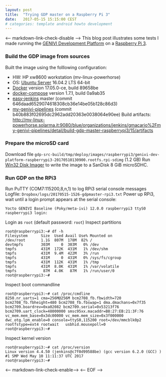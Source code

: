```yaml
---
layout: post
title:  "Trying GDP master on a Raspberry Pi 3"
date:   2017-05-15 15:15:00 CEST
# categories: template android howto development
---
```

<-- markdown-link-check-disable -->
This blog post illustrates some tests I made running the [GENIVI Development Platform](https://at.projects.genivi.org/wiki/pages/viewpage.action?pageId=11567210) on a [Raspberry Pi 3](https://www.raspberrypi.org/products/raspberry-pi-3-model-b/).
### Build the GDP image from sources
Built the image using the folllowing configuration:
* HW: HP xw8600 workstation (mv-linux-powerhorse)
* OS: [Ubuntu Server](https://www.ubuntu.com/download/server) 16.04.2 LTS 64-bit
* [Docker](https://www.docker.com/) version 17.05.0-ce, build 89658be
* [docker-compose](https://docs.docker.com/compose/) version 1.7.1, build 0a9ab35
* [easy-jenkins](https://github.com/gmacario/easy-jenkins) master (commit 646daad6529074618308cb36e14be05b128c86d3)
* [my-genivi-pipelines](https://github.com/gmacario/my-genivi-pipelines) (commit b40b883f02695dc2962add20363e0038064e90ee)
Build artifacts: <http://mv-linux-powerhorse.solarma.it:9080/blue/organizations/jenkins/gmacario%2Fmy-genivi-pipelines/detail/build-gdp-master-raspberrypi3/15/artifacts>
### Prepare the microSD card
Download file `gdp-src-build/tmp/deploy/images/raspberrypi3/genivi-dev-platform-raspberrypi3-20170510130900.rootfs.rpi-sdimg` (1.2 GB)
Run [Win32 Disk Imager](https://sourceforge.net/projects/win32diskimager/) to write the image to a SanDisk 8 GiB microSDHC.
### Run GDP on the RPi3
Run PuTTY (COM7:115200,8,n,1) to log RPi3 serial console messages
Logfile: `Dropbox/logs/20170515-1526-gdpmaster-rpi3.txt`
Power up RPi3, wait until a login prompt appears at the serial console:
```
Yocto GENIVI Baseline (Poky/meta-ivi) 12.0.0 raspberrypi3 ttyS0
raspberrypi3 login:
```
Login as `root` (default password: `root`)
Inspect partitions
```
root@raspberrypi3:~# df -h
Filesystem      Size  Used Avail Use% Mounted on
/dev/root       1.1G  807M  178M  82% /
devtmpfs        303M     0  303M   0% /dev
tmpfs           431M  172K  431M   1% /dev/shm
tmpfs           431M  9.4M  422M   3% /run
tmpfs           431M     0  431M   0% /sys/fs/cgroup
tmpfs           431M  112K  431M   1% /tmp
tmpfs           431M  8.0K  431M   1% /var/volatile
tmpfs            87M  4.0K   87M   1% /run/user/0
root@raspberrypi3:~#
```
Inspect boot commandline
```
root@raspberrypi3:~# cat /proc/cmdline
8250.nr_uarts=1 cma=256M@256M bcm2708_fb.fbwidth=720 bcm2708_fb.fbheight=480 bcm2708_fb.fbswap=1 dma.dmachans=0x7f35 bcm2709.boardrev=0xa02082 bcm2709.serial=0x53213f76 bcm2709.uart_clock=48000000 smsc95xx.macaddr=B8:27:EB:21:3F:76 vc_mem.mem_base=0x3dc00000 vc_mem.mem_size=0x3f000000  dwc_otg.lpm_enable=0 console=ttyS0,115200 root=/dev/mmcblk0p2 rootfstype=ext4 rootwait   usbhid.mousepoll=0
root@raspberrypi3:~#
```
Inspect kernel version
```
root@raspberrypi3:~# cat /proc/version
Linux version 4.4.50 (jenkins@c7f0d99588be) (gcc version 6.2.0 (GCC) ) #1 SMP Wed May 10 11:11:37 UTC 2017
root@raspberrypi3:~#
```
<-- markdown-link-check-enable-->
<-- EOF -->
